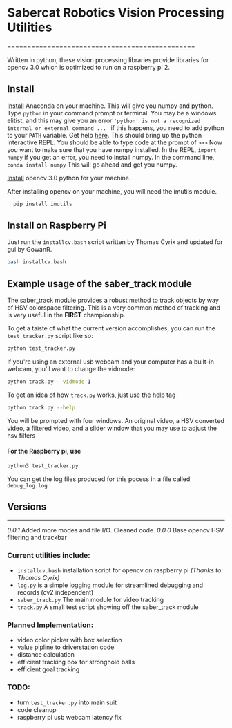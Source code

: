 # Sabercat Robotics Vision Processing Utilities

===============================================

Written in python, these vision processing libraries provide libraries for opencv 3.0 which is optimized to run on a raspberry pi 2.

## Install


[Install](https://www.continuum.io/downloads) Anaconda on your machine. This will give you numpy and python. Type ```python``` in your command prompt or terminal. You may be a windows elitist, and this may give you an error ```'python' is not a recognized internal or external command ... ``` if this happens, you need to add python to your ```PATH``` variable. Get help [here](http://stackoverflow.com/questions/20946025/unable-to-set-up-anaconda-on-windows-path-problems). This should bring up the python interactive REPL. You should be able to type code at the prompt of ```>>>``` Now you want to make sure that you have numpy installed. In the REPL, ```import numpy``` if you get an error, you need to install numpy. In the command line, ```conda install numpy``` This will go ahead and get you numpy.

[Install](http://docs.opencv.org/3.1.0/d5/de5/tutorial_py_setup_in_windows.html#gsc.tab=0) opencv 3.0 python for your machine.

After installing opencv on your machine, you will need the imutils module.
```python
  pip install imutils
```

## Install on Raspberry Pi

Just run the ```installcv.bash``` script written by Thomas Cyrix and updated for gui by GowanR.
```sh
bash installcv.bash
```

## Example usage of the saber_track module

The saber_track module provides a robust method to track objects by way of HSV colorspace filtering. This is a very common method of tracking and is very useful in the **FIRST** championship.

To get a taiste of what the current version accomplishes, you can run the ```test_tracker.py``` script like so:

```sh
python test_tracker.py
```
If you're using an external usb webcam and your computer has a built-in webcam, you'll want to change the vidmode:
```sh
python track.py --vidmode 1
```
To get an idea of how ```track.py``` works, just use the help tag
```sh
python track.py --help
```

You will be prompted with four windows. An original video, a HSV converted video, a filtered video, and a slider window that you may use to adjust the hsv filters

#### For the Raspberry pi, use

```sh
python3 test_tracker.py
```

You can get the log files produced for this pocess in a file called ```debug_log.log```

## Versions
------------------

*0.0.1* Added more modes and file I/O. Cleaned code.
*0.0.0* Base opencv HSV filtering and trackbar
### Current utilities include:

- ```installcv.bash``` installation script for opencv on raspberry pi *(Thanks to: Thomas Cyrix)*
- ```log.py``` is a simple logging module for streamlined debugging and records (cv2 independent)
- ```saber_track.py``` The main module for video tracking
- ```track.py``` A small test script showing off the saber_track module


### Planned Implementation:

 - video color picker with box selection
 - value pipline to driverstation code
 - distance calculation
 - efficient tracking box for stronghold balls
 - efficient goal tracking

 ### TODO:
 - turn ```test_tracker.py``` into main suit
 - code cleanup
 - raspberry pi usb webcam latency fix
